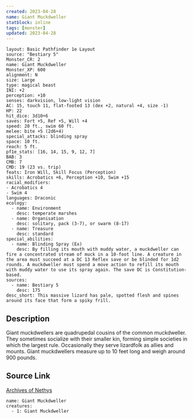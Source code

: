 ```yaml
---
created: 2023-04-28
name: Giant Muckdweller
statblock: inline
tags: [monster]
updated: 2023-04-28
---
```

```statblock
layout: Basic Pathfinder 1e Layout
source: "Bestiary 5"
Monster_CR: 2
name: Giant Muckdweller
Monster_XP: 600
alignment: N
size: Large
type: magical beast
INI: +2
perception: +10
senses: darkvision, low-light vision
AC: 15, touch 11, flat-footed 13 (dex +2, natural +4, size -1)
HP: 22
hit_dice: 3d10+6
saves: Fort +5, Ref +5, Will +4
speed: 20 ft., swim 60 ft.
melee: bite +5 (2d6+4)
special_attacks: blinding spray
space: 10 ft.
reach: 5 ft.
pf1e_stats: [16, 14, 15, 9, 12, 7]
BAB: 3
CMB: 7
CMD: 19 (23 vs. trip)
feats: Iron Will, Skill Focus (Perception)
skills: Acrobatics +6, Perception +10, Swim +15
racial_modifiers:
- Acrobatics 4
- Swim 4
languages: Draconic
ecology:
  - name: Environment
    desc: temperate marshes
  - name: Organisation
    desc: solitary, pack (3-7), or swarm (8-17)
  - name: Treasure
    desc: standard
special_abilities:
  - name: Blinding Spray (Ex)
    desc: By filling its mouth with muddy water, a muckdweller can fire a concentrated stream of muck in a 10-foot line. A creature in the area must succeed at a DC 13 Reflex save or be blinded for 1d2 rounds. A muckdweller must spend a move action to refill its mouth with muddy water to use its spray again. The save DC is Constitution-based.
sources:
  - name: Bestiary 5
    desc: 175
desc_short: This massive lizard has pale, spotted flesh and spines around its face that form a spiky frill.
```
## Description
Giant muckdwellers are quadrupedal cousins of the common muckdweller. They sometimes socialize with their smaller kin, forming simple societies in which the largest rule. Occasionally they serve lizardfolk as allies and mounts. Giant muckdwellers measure up to 10 feet long and weigh around 900 pounds.
## Source Link
[Archives of Nethys](https://aonprd.com/MonsterDisplay.aspx?ItemName=Giant%20Muckdweller)
```encounter-table
name: Giant Muckdweller
creatures:
  - 1: Giant Muckdweller
```

